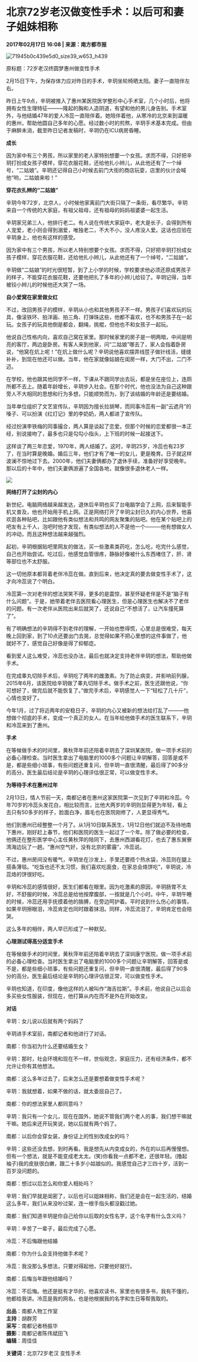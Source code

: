 # 北京72岁老汉做变性手术：以后可和妻子姐妹相称

**2017年02月17日 16:08 | 来源：南方都市报**  

![71945b0c439e5d0_size39_w653_h439](/upload/resources/image/2017/02/17/1572113_500x500.jpg)

原标题：72岁老汉终圆梦惠州做变性手术

2月15日下午，为保存体力应对昨日的手术，辛玥坐轮椅晒太阳。妻子一直陪伴左右。

昨日上午9点，辛玥被推入了惠州某医院医学整形中心手术室，几个小时后，他将拥有女性生理特征———隆起的胸和人造阴道，有望和他的男儿身告别。手术室外，与他结婚47年的爱人冷蕊一直陪伴着。她陪伴着他，从寒冷的北京来到温暖的惠州，帮助他圆自己多年的心愿。经过数小时的煎熬，辛玥手术基本完成。但由于麻醉未消，截至昨日记者发稿时，辛玥仍在ICU病房昏睡。

**成长**

因为家中有三个男孩，所以家里的老人家特别想要一个女孩。求而不得，只好把辛玥打扮成女孩子模样，穿花衣服花鞋，还给他扎小辫儿，从此他还有了一个绰号，“二姑娘”。辛玥还记得自己小时候去前门大街的商店玩耍，店里的伙计会喊他“哟，二姑娘来啦！”

**穿花衣扎辫的“二姑娘”**

辛玥今年72岁，北京人，小时候他家离前门大街只隔了一条街，看尽繁华。辛玥来自一个传统的大家庭，有祖父祖母，还有祖母的妈妈祖婆婆一起生活。

辛玥家兄弟三人，他排行老二。有人说在传统大家庭中，老大是长子，会得到所有人宠爱，老小则会得到溺爱，唯独老二，不大不小，没人疼没人爱。这话也应验在辛玥身上，他也有这样的感受。

因为家中有三个男孩，所以老人特别想要个女孩。求而不得，只好把辛玥打扮成女孩子模样，穿花衣服花鞋，还给他扎小辫儿，从此他还有了一个绰号，“二姑娘”。

辛玥做“二姑娘”的时光很短暂，到了上小学的时候，学校要求他必须还原成男孩子的样子，不能穿花衣服花鞋，还要他把扎了多年的小辫儿给铰了。辛玥记得，当年被铰小辫儿的时候他还大哭了一场。

**自小爱窝在家里做女红**

不过，改回男孩子的模样，辛玥从小也和其他男孩子不一样。男孩子们喜欢玩的玩具，像滚铁环、拍洋画、拍三角、打弹珠这些，他都不喜欢，也不和男孩子在一起玩。女孩子的玩具他倒是都会，翻绳，挑棍，但他也不和女孩子一起玩。

他说自己性格内向，喜欢自己窝在家里。那时候家里的房子是一明两暗，中间是明亮的客厅，两边是卧房。有客人来到他家，问“二姑娘”哪去了，家人会指着卧房说，“他窝在炕上呢！”在炕上做什么呢？辛玥说他喜欢摆弄线笸子做针线活，缝缝补补，到现在他还可以做。当年，他在家就像姑娘在闺房一样，大门不出，二门不迈。

在学校，他也跟其他同学不一样，下课从不跟同学出去玩，都是坐在座位上，连厕所都不去上。随着年龄增长，辛玥步入社会。在那个时代，他也没法为自己这种跟旁人不大相同的思想和行为多想，只能顺势而为，到了该结婚的年龄还是要结婚。

当年单位组织了文艺宣传队，辛玥因为擅长拉胡琴，而同事冷蕊有一副“云遮月”的嗓子、可以扮演《红灯记》里的李奶奶，两人都进了宣传队。

经过扮演李铁梅的同事撮合，两人算是谈起了恋爱。但那个时候的恋爱都很一本正经，别说接吻了，最多也只是勾勾小指头，上下班的时候一起接送下。

这样谈了两三年恋爱，1970年，两人结婚了。这时，辛玥25岁，冷蕊也有23岁了，在当时算是晚婚。婚后三年，他们才有了唯一的女儿，更是晚育。日子就这样波澜不惊地过下去。2000年，他们夫妻俩都办了退休手续，准备好好享受晚年。那以后的十年中，他们夫妻俩游遍了全国各地，就像很多退休老人一样。

![](/upload/resources/image/2017/02/17/1572117_500x500.jpg)

**网络打开了尘封的内心**

新世纪，电脑网络越来越发达，退休后辛玥也买了台电脑学会了上网，后来智能手机又普及，他也开始用手机上网。正是网络打开了辛玥尘封已久的内心世界，他喜欢逛各种贴吧，比如跟他有类似想法和共鸣的网友聚集的贴吧。他在某个贴吧上的吧友有上千人，泡吧时他才发现，有类似想法的人不是他一个———他有想做女人的冲动，而且这种想法越来越强烈。

起初，辛玥根据贴吧里网友的做法，买一些激素类药吃，怎么吃，吃完什么感觉，自己也开始尝试。吃过后，他感觉血管很疼，静脉好像被什么东西堵住了，肝、肾等部位也不太舒服。

这一切他原本都背着老伴冷蕊在做。直到后来，他决定真的要去做变性手术了，这才向冷蕊说了个明白。

冷蕊第一次对老伴的想法哭笑不得，更多的是震惊，甚至怀疑老伴是不是“脑子有什么问题”。于是，她带着老伴去医院看心理医生，但是心理医生也解决不了老伴的问题。有一次老伴从医院出来后就哭了，还说自己“不想活了，让汽车撞死算了”。

有了明确想法的辛玥得不到老伴的理解，一开始也憋得慌，心里总是很难受，每天晚上回到家，到了10点还要出门去晃，总觉得如果不把心里想的这件事做了，他就好不了，感觉自己好像是得了抑郁症。

看到爱人这么难受，冷蕊也没办法，最后也就决定支持老伴辛玥的想法，帮助他做手术。

在完成睾丸切除手术后，辛玥吃了两年的雌激素。为了防止病变，并影响前列腺，2015年6月，该医院给辛玥做了睾丸切除手术。做手术之前，医生还跟他说，“你可想好了，做完后就不能恢复了。”做完手术后，辛玥感觉人一下“轻松了几十斤”，心情也变好了。

今年1月，过了将近两年的安稳日子，辛玥的内心又被新的想法给打乱了———他想做个彻底的手术，变成一个真正的女人。在当年给他做手术的医生联系下，辛玥和冷蕊来到了惠州。

**手术**

在等候做手术的时间里，黄秋萍年前还陪着辛玥去了深圳某医院，做一项手术前的必备心理检查。当时医生拿出了电脑里的1000多个问题让辛玥解答，回答是或不是，都是些细小琐事，有些问题还重复问，但辛玥一直很清醒，最后得了90多分的高分。医生最后结论是辛玥的心理评估很正常，可以做变性手术。

**为等待手术在惠州过年**

2月13日，情人节前一天，南都记者在惠州这家医院第一次见到了辛玥和冷蕊。今年70岁的冷蕊头发花白，相比较而言，比他大两岁的辛玥则显得更为年轻，看上去只有50多岁的样子，脸面白净，眉毛也在医院刚修了，人更显得秀气。

他们到惠州已经整整一个月了。从1月10日联系医生，1月12日他们就迫不及待地南下惠州，刚好赶上春节，他们和医院的医生一起过了一个年。除了做必要的检查，他俩还在整形医学中心主任黄秋萍的陪同下，去惠州西湖看花灯，也去了惠东巽寮湾海边玩了一趟。“惠州空气好，没有北京的雾霾”，冷蕊说。

不过，惠州房间没有暖气，辛玥坐在沙发上，手里还要捂个热水袋，冷蕊则在腿上搭条薄毯。“吃饭也还不太习惯，我们喜欢吃面食，在家总会烙饼吃”，辛玥说，冷蕊烙的饼很好吃。

辛玥和冷蕊的感情很好，医生们都看在眼里。因为吃激素的原因，辛玥肠胃不太好，不舒服的时候，冷蕊总是给他按摩腹部，一按就是几个小时。中午，辛玥午睡的时候，冷蕊还用手抚摸着他的胳膊，在旁边呵护着。平时说到什么伤心的事情，如果辛玥擦眼泪，冷蕊肯定也同时跟着抹泪。同样，冷蕊流泪了，辛玥肯定也会陪哭。

这么多年的相伴，两人早已形成了一种默契。

**心理测试得高分适宜手术**

在等候做手术的时间里，黄秋萍年前还陪着辛玥去了深圳康宁医院，做一项手术前的必备心理检查。当时医生拿出了电脑里的1000多个问题让辛玥解答，回答是或不是，都是些细小琐事，有些问题还重复问，但辛玥一直很清醒，最后得了90多分的高分。医生最后结论是辛玥的心理评估很正常，可以做变性手术。

辛玥也知道，在印度，像他这样的人被叫作“海吉拉斯”。手术前，他说自己以后会多买些女性服装，但现在，他打算从内在而不是外在开始改变。

**对话**

辛玥：女儿说以后就有两个妈妈了

辛玥进手术室前，南都记者和他进行了对话。

南都：你当初为什么还要结婚生女？

辛玥：那时，社会环境和现在不一样，世俗观念，家庭压力，还有经济条件，都不允许让你有其他想法。

南都：这么多年过去了，后来怎么还是要想着做变性手术呢？

辛玥：我就想着，如果不做的话，就太委屈自己了。

南都：你的想法家里人都同意吗？

辛玥：我只有一个女儿，现在在国外，她说不管我们两个老人的事，我们想干嘛就干嘛。她后来还开玩笑说，她以后就有两个妈了。

南都：以后你会穿女装，身份证上的性别改成女的吗？

辛玥：这些还没去想，到时再看。我是想先从内变成女的，外在的以后再慢慢想。但有一个想法，就是不能变成老太太。(笑)你看我一点都不老，还很年轻。(撸起袖子)我的皮肤很白嫩，跟二十多岁小姑娘似的。我感觉自己才三四十岁，活到一百岁没问题的。

南都：想过以后怎么和你爱人相处吗？

辛玥：我们早就是闺密了，以后也可以姐妹相称，我们还是会在一起生活的，结婚这么多年，我们从来没吵过架，连一根手指头都没戳过她。

南都：我们知道辛玥是你自己给你以后取的女性名字，这个名字有什么含义吗？

辛玥：辛苦了一辈子，最后完成了心愿。

冷蕊：不后悔跟他结婚

南都：你为什么会支持他做手术呢？

冷蕊：我没那么多想法，只要对得起他，只要他好就行。

南都：后悔当年跟他结婚吗？

冷蕊：不后悔。他还是挺有才华的，他喜欢读书，家里也有很多书，我有不懂的，他都给我讲。冷蕊是我的网名，也是他根据我的名字和生日等帮我取的。

**出品**：南都人物工作室  
**主持**：胡群芳  
**采写**：南都记者杨振华  
**摄影**：南都记者陈伟斌田飞  
**编辑**：周佳佳  

**关键词**：北京72岁老汉 变性手术
